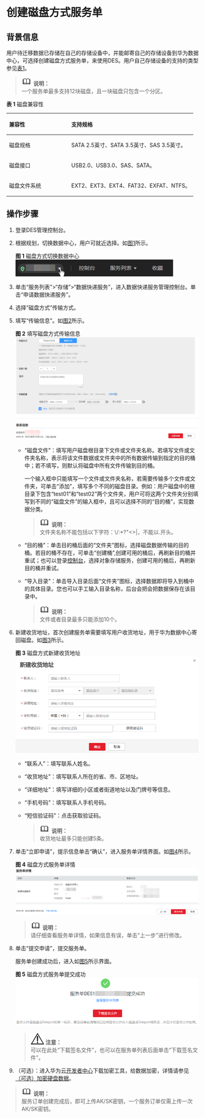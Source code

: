 # 创建磁盘方式服务单<a name="ZH-CN_TOPIC_0094556675"></a>

## 背景信息<a name="gen-id1.7.6.8.4.1"></a>

用户待迁移数据已存储在自己的存储设备中，并能邮寄自己的存储设备到华为数据中心，可选择创建磁盘方式服务单，来使用DES。用户自己存储设备的支持的类型参见[表1](#d0e2003)。

>![](public_sys-resources/icon-note.gif) **说明：**   
>一个服务单最多支持12块磁盘，且一块磁盘只包含一个分区。  

**表 1**  磁盘兼容性

<a name="d0e2003"></a>
<table><thead align="left"><tr id="row59531373"><th class="cellrowborder" valign="top" width="33.33%" id="mcps1.2.3.1.1"><p id="p57311924"><a name="p57311924"></a><a name="p57311924"></a>兼容性</p>
</th>
<th class="cellrowborder" valign="top" width="66.67%" id="mcps1.2.3.1.2"><p id="p11754296"><a name="p11754296"></a><a name="p11754296"></a>支持规格</p>
</th>
</tr>
</thead>
<tbody><tr id="row12573920"><td class="cellrowborder" valign="top" width="33.33%" headers="mcps1.2.3.1.1 "><p id="p11854613"><a name="p11854613"></a><a name="p11854613"></a>磁盘规格</p>
</td>
<td class="cellrowborder" valign="top" width="66.67%" headers="mcps1.2.3.1.2 "><p id="p20699582"><a name="p20699582"></a><a name="p20699582"></a>SATA 2.5英寸、SATA 3.5英寸、SAS 3.5英寸。</p>
</td>
</tr>
<tr id="row52078514"><td class="cellrowborder" valign="top" width="33.33%" headers="mcps1.2.3.1.1 "><p id="p57610085"><a name="p57610085"></a><a name="p57610085"></a>磁盘接口</p>
</td>
<td class="cellrowborder" valign="top" width="66.67%" headers="mcps1.2.3.1.2 "><p id="p35905280"><a name="p35905280"></a><a name="p35905280"></a>USB2.0、USB3.0、SAS、SATA。</p>
</td>
</tr>
<tr id="row54712068"><td class="cellrowborder" valign="top" width="33.33%" headers="mcps1.2.3.1.1 "><p id="p2492560"><a name="p2492560"></a><a name="p2492560"></a>磁盘文件系统</p>
</td>
<td class="cellrowborder" valign="top" width="66.67%" headers="mcps1.2.3.1.2 "><p id="p570775"><a name="p570775"></a><a name="p570775"></a>EXT2、EXT3、EXT4、FAT32、EXFAT、NTFS。</p>
</td>
</tr>
</tbody>
</table>

## 操作步骤<a name="section1091715745514"></a>

1.  登录DES管理控制台。
2.  根据规划，切换数据中心，用户可就近选择。如[图1](#fig75102056829)所示。

    **图 1**  磁盘方式切换数据中心<a name="fig75102056829"></a>  
    ![](figures/磁盘方式切换数据中心.png "磁盘方式切换数据中心")

3.  单击“服务列表”\>“存储”\>“数据快递服务”，进入数据快递服务管理控制台。单击“申请数据快递服务”。
4.  选择“磁盘方式”传输方式。
5.  填写“传输信息”。如[图2](#fig109565610320)所示。

    **图 2**  填写磁盘方式传输信息<a name="fig109565610320"></a>  
    ![](figures/填写磁盘方式传输信息.png "填写磁盘方式传输信息")

    -   “磁盘文件”：填写用户磁盘根目录下文件或文件夹名称。若填写文件或文件夹名称，表示将该文件数据或文件夹中的所有数据传输到指定的目的桶中；若不填写，则默认将磁盘中所有文件传输到目的桶。

        一个输入框中只能填写一个文件或文件夹名称，若需要传输多个文件或文件夹，可单击“添加”，填写多个不同的磁盘目录。例如：用户磁盘中的根目录下包含“test01”和“test02”两个文件夹，用户可将这两个文件夹分别填写到不同的“磁盘文件”的输入框中，且可以选择不同的“目的桶”，实现数据分类。

        >![](public_sys-resources/icon-note.gif) **说明：**   
        >文件夹名称不能包括以下字符：\\/:\*?"<\>|，不能以.开头。  

    -   “目的桶”：单击目的桶后面的“文件夹”图标，选择磁盘数据传输的目的桶。若目的桶不存在，可单击“创建桶”,创建可用的桶后，再刷新目的桶并重试；也可以登录[控制台](https://console.huaweicloud.com)，选择对象存储服务，创建可用的桶后，再刷新目的桶并重试。
    -   “导入目录”：单击导入目录后面“文件夹”图标，选择数据即将导入到桶中的具体目录。您也可以手工输入目录名称，后台会把会把数据保存在该目录中。

        >![](public_sys-resources/icon-note.gif) **说明：**   
        >文件或者目录最多只能添加10个。  


6.  新建收货地址，首次创建服务单需要填写用户收货地址，用于华为数据中心寄回磁盘。如[图3](#fig19986201415315)所示。

    **图 3**  磁盘方式新建收货地址<a name="fig19986201415315"></a>  
    ![](figures/磁盘方式新建收货地址.png "磁盘方式新建收货地址")

    -   “联系人”：填写联系人姓名。
    -   “收货地址”：填写联系人所在的省、市、区地址。
    -   “详细地址”：填写详细的小区或者街道地址以及门牌号等信息。
    -   “手机号码”：填写联系人手机号码。
    -   “短信验证码”：点击获取验证码。

        >![](public_sys-resources/icon-note.gif) **说明：**   
        >收货地址最多只能创建5条。  


7.  单击“立即申请”，提示信息单击“确认”，进入服务单详情界面。如[图4](#fig351619241933)所示。

    **图 4**  磁盘方式服务单详情<a name="fig351619241933"></a>  
    ![](figures/磁盘方式服务单详情.png "磁盘方式服务单详情")

    >![](public_sys-resources/icon-note.gif) **说明：**   
    >请仔细查看服务单详情，如果信息有误，单击“上一步”进行修改。  

8.  单击“提交申请”，提交服务单。

    服务单创建成功后，进入如[图5](#fig24931621843)所示界面。

    **图 5**  磁盘方式服务单提交成功<a name="fig24931621843"></a>  
    ![](figures/磁盘方式服务单提交成功.png "磁盘方式服务单提交成功")

    >![](public_sys-resources/icon-notice.gif) **注意：**   
    >可以在此处“下载签名文件”，也可以在服务单列表后面单击“下载签名文件”。  

9.  （可选）：进入华为云[开发者中心](http://developer.huaweicloud.com/tools/des.html)下载加密工具，给数据加密，详情请参见[（可选）加密硬盘数据](https://support.huaweicloud.com/usermanual-des/zh-cn_topic_0047663837.html)。

>![](public_sys-resources/icon-note.gif) **说明：**   
>服务订单创建完成后，即可上传AK/SK密钥，一个服务订单仅需上传一次AK/SK密钥。  

